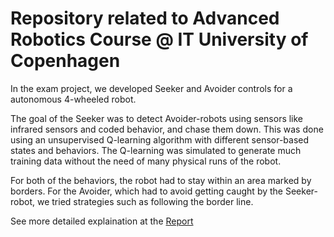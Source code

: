 # Repository related to Advanced Robotics Course @ IT University of Copenhagen

In the exam project, we developed Seeker and Avoider controls for a autonomous 4-wheeled robot. 

The goal of the Seeker was to detect Avoider-robots using sensors like infrared sensors and coded behavior, and chase them down. This was done using an unsupervised Q-learning algorithm with different sensor-based states and behaviors. The Q-learning was simulated to generate much training data without the need of many physical runs of the robot.

For both of the behaviors, the robot had to stay within an area marked by borders. For the Avoider, which had to avoid getting caught by the Seeker-robot, we tried strategies such as following the border line.

See more detailed explaination at the [Report](https://github.com/frfa1/robotics/blob/main/report.pdf)
